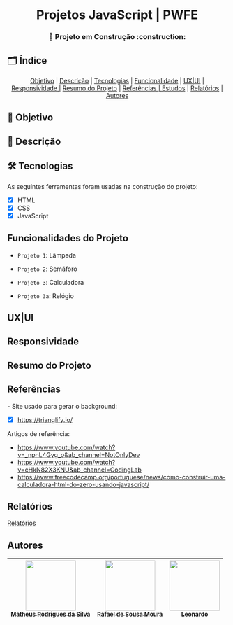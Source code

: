 <h1 align="center"> Projetos JavaScript | PWFE </h1>

<h3 align="center"> 
    🚧 Projeto em Construção  :construction:
</h3>

<h2 id=indice> 🗂️ Índice </h2>
<p align="center">
 <a href="#objetivo">Objetivo</a> |
 <a href="#descricao">Descrição</a> |
 <a href="#tecnologias">Tecnologias</a> |
 <a href="#funcionalidades">Funcionalidade</a> |
 <a href="#layout">UX|UI</a> |
 <a href="#responsividade">Responsividade </a> |
 <a href="#resumo">Resumo do Projeto</a> |
 <a href="#referencia">Referências | Estudos</a> |
 <a href="#relatorios">Relatórios</a> |
 <a href="#autor">Autores</a>
</p>

<h2 id="#objetivo"> 🎯 Objetivo </h2>

<h2 id="#descricao"> 📃 Descrição </h2>

<h2 id="#tecnologias"> 🛠️ Tecnologias </h2>
As seguintes ferramentas foram usadas na construção do projeto:

- [x]  HTML
- [x]  CSS
- [x]  JavaScript

<h2 id="#funcionalidades"> Funcionalidades do Projeto </h2>

- `Projeto 1`: Lâmpada
  
- `Projeto 2`: Semáforo
  
- `Projeto 3`: Calculadora
  
- `Projeto 3a`: Relógio

<h2 id="#layout"> UX|UI </h2>

<h2 id="#responsividade"> Responsividade </h2>

<h2 id="#resumo"> Resumo do Projeto </h2>

<h2 id="#referencia"> Referências </h2>
- Site usado para gerar o background: 

- [x] https://trianglify.io/
      
Artigos de referência:

- https://www.youtube.com/watch?v=_npnL4Gyg_o&ab_channel=NotOnlyDev 
- https://www.youtube.com/watch?v=cHkN82X3KNU&ab_channel=CodingLab 
- https://www.freecodecamp.org/portuguese/news/como-construir-uma-calculadora-html-do-zero-usando-javascript/

<h2 id="#relatorios"> Relatórios </h2>

<a href="RELATÓRIO.md">Relatórios</a>

<h2 id="#autor"> Autores </h2>

| [<img loading="lazy" src="https://avatars.githubusercontent.com/u/82974688?v=4" width=115><br><sub>Matheus Rodrigues da Silva</sub>](https://github.com/TheuZCoder) |  [<img loading="lazy" src="https://avatars.githubusercontent.com/u/123770371?v=4" width=115><br><sub>Rafael de Sousa Moura</sub>](https://github.com/rafaelmoura23) |  [<img loading="lazy" src="https://avatars.githubusercontent.com/u/123977521?v=4" width=115><br><sub>Leonardo</sub>](https://github.com/vitalinoleo) |
| :---: | :---: | :---: |



